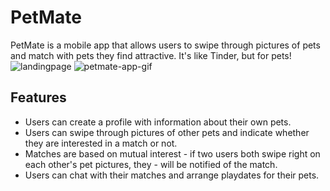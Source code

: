 # PetMate

 PetMate is a mobile app that allows users to swipe through pictures of pets and match with pets they find attractive. It's like Tinder, but for pets!
![landingpage](/public/landingpage.png)
![petmate-app-gif](/public/petmate-app-gif.gif)

## Features

- Users can create a profile with information about their own pets.
- Users can swipe through pictures of other pets and indicate whether they are interested in a match or not.
- Matches are based on mutual interest - if two users both swipe right on each other's pet pictures, they - will be notified of the match.
- Users can chat with their matches and arrange playdates for their pets.

